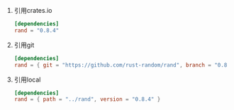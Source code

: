 1. 引用crates.io
   
   ```toml
   [dependencies]
   rand = "0.8.4"
   ```

2. 引用git
   
   ```toml
   [dependencies]
   rand = { git = "https://github.com/rust-random/rand", branch = "0.8.4" }
   ```

3. 引用local
   
   ```toml
   [dependencies]
   rand = { path = "../rand", version = "0.8.4" }
   ```
